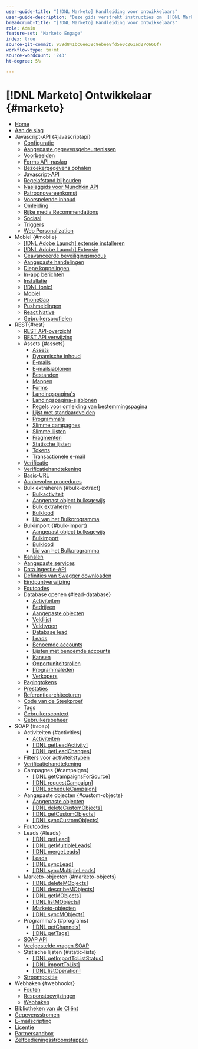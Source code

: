 ```yaml
---
user-guide-title: "[!DNL Marketo] Handleiding voor ontwikkelaars"
user-guide-description: "Deze gids verstrekt instructies om  [!DNL Marketo]  APIs te gebruiken."
breadcrumb-title: "[!DNL Marketo] Handleiding voor ontwikkelaars"
role: Admin
feature-set: "Marketo Engage"
index: true
source-git-commit: 959d841bc6ee38c9ebee8fd5e0c261ed27c666f7
workflow-type: tm+mt
source-wordcount: '243'
ht-degree: 5%

---
```



# [!DNL Marketo] Ontwikkelaar {#marketo}

- [Home](home.md)
- [Aan de slag](getting-started.md)
- Javascript-API {#javascriptapi}
   - [Configuratie](javascript-api/configuration.md)
   - [Aangepaste gegevensgebeurtenissen](javascript-api/custom-data-events.md)
   - [Voorbeelden](javascript-api/examples.md)
   - [Forms API-naslag](javascript-api/forms-api-reference.md)
   - [Bezoekergegevens ophalen](javascript-api/get-visitor-data.md)
   - [Javascript-API](javascript-api/javascript-api.md)
   - [Regelafstand bijhouden](javascript-api/lead-tracking.md)
   - [Naslaggids voor Munchkin API](javascript-api/api-reference.md)
   - [Patroonovereenkomst](javascript-api/pattern-match.md)
   - [Voorspelende inhoud](javascript-api/predictive-content.md)
   - [Omleiding](javascript-api/redirect.md)
   - [Rijke media Recommendations](javascript-api/rich-media-recommendation.md)
   - [Sociaal](javascript-api/social.md)
   - [Triggers](javascript-api/triggers.md)
   - [Web Personalization](javascript-api/web-personalization.md)
- Mobiel {#mobile}
   - [ [!DNL Adobe Launch]  extensie installeren](mobile/adobe-launch-extension-installation.md)
   - [[!DNL Adobe Launch] Extensie](mobile/adobe-launch-extension.md)
   - [Geavanceerde beveiligingsmodus](mobile/advanced-security-access-mode.md)
   - [Aangepaste handelingen](mobile/custom-actions.md)
   - [Diepe koppelingen](mobile/enabling-deep-links-in-your-app.md)
   - [In-app berichten](mobile/in-app-messages.md)
   - [Installatie](mobile/installation.md)
   - [[!DNL Ionic]](mobile/ionic.md)
   - [Mobiel](mobile/mobile.md)
   - [PhoneGap](mobile/phonegap.md)
   - [Pushmeldingen](mobile/push-notifications.md)
   - [React Native](mobile/react-native.md)
   - [Gebruikersprofielen](mobile/user-profiles.md)
- REST{#rest}
   - [REST API-overzicht](rest-api/rest-api.md)
   - [ REST API verwijzing ](https://developer.adobe.com/marketo-apis/)
   - Assets {#assets}
      - [Assets](rest-api/assets.md)
      - [Dynamische inhoud](rest-api/dynamic-content.md)
      - [E-mails](rest-api/emails.md)
      - [E-mailsjablonen](rest-api/email-templates.md)
      - [Bestanden](rest-api/files.md)
      - [Mappen](rest-api/folders.md)
      - [Forms](rest-api/forms.md)
      - [Landingspagina&#39;s](rest-api/landing-pages.md)
      - [Landingspagina-sjablonen](rest-api/landing-page-templates.md)
      - [Regels voor omleiding van bestemmingspagina](rest-api/landing-page-redirect-rules.md)
      - [Lijst met standaardvelden](rest-api/list-of-standard-fields.md)
      - [Programma&#39;s](rest-api/programs.md)
      - [Slimme campagnes](rest-api/smart-campaigns.md)
      - [Slimme lijsten](rest-api/smart-lists.md)
      - [Fragmenten](rest-api/snippets.md)
      - [Statische lijsten](rest-api/static-lists.md)
      - [Tokens](rest-api/tokens.md)
      - [Transactionele e-mail](rest-api/transactional-email.md)
   - [Verificatie](rest-api/authentication.md)
   - [Verificatiehandtekening](rest-api/authentication-signature.md)
   - [Basis-URL](rest-api/base-url.md)
   - [Aanbevolen procedures](rest-api/marketo-integration-best-practices.md)
   - Bulk extraheren {#bulk-extract}
      - [Bulkactiviteit](rest-api/bulk-activity-extract.md)
      - [Aangepast object bulksgewijs](rest-api/bulk-custom-object-extract.md)
      - [Bulk extraheren](rest-api/bulk-extract.md)
      - [Bulklood](rest-api/bulk-lead-extract.md)
      - [Lid van het Bulkprogramma](rest-api/bulk-program-member-extract.md)
   - Bulkimport {#bulk-import}
      - [Aangepast object bulksgewijs](rest-api/bulk-custom-object-import.md)
      - [Bulkimport](rest-api/bulk-import.md)
      - [Bulklood](rest-api/bulk-lead-import.md)
      - [Lid van het Bulkprogramma](rest-api/bulk-program-member-import.md)
   - [Kanalen](rest-api/channels.md)
   - [Aangepaste services](rest-api/custom-services.md)
   - [Data Ingestie-API](rest-api/data-ingestion.md)
   - [Definities van Swagger downloaden](rest-api/swagger.md)
   - [Eindpuntverwijzing](rest-api/endpoint-reference.md)
   - [Foutcodes](rest-api/error-codes.md)
   - Database openen {#lead-database}
      - [Activiteiten](rest-api/activities.md)
      - [Bedrijven](rest-api/companies.md)
      - [Aangepaste objecten](rest-api/custom-objects.md)
      - [Veldlijst](rest-api/fields.md)
      - [Veldtypen](rest-api/field-types.md)
      - [Database lead](rest-api/lead-database.md)
      - [Leads](rest-api/leads.md)
      - [Benoemde accounts](rest-api/named-accounts.md)
      - [Lijsten met benoemde accounts](rest-api/named-account-lists.md)
      - [Kansen](rest-api/opportunities.md)
      - [Opportuniteitsrollen](rest-api/opportunity-roles.md)
      - [Programmaleden](rest-api/program-members.md)
      - [Verkopers](rest-api/sales-persons.md)
   - [Pagingtokens](rest-api/paging-tokens.md)
   - [Prestaties](rest-api/performance.md)
   - [Referentiearchitecturen](rest-api/reference-architectures.md)
   - [ Code van de Steekproef ](https://github.com/Marketo/REST-Sample-Code)
   - [Tags](rest-api/tags.md)
   - [Gebruikerscontext](rest-api/user-context.md)
   - [Gebruikersbeheer](rest-api/user-management.md)
- SOAP {#soap}
   - Activiteiten {#activities}
      - [Activiteiten](soap-api/activities.md)
      - [[!DNL getLeadActivity]](soap-api/getleadactivity.md)
      - [[!DNL getLeadChanges]](soap-api/getleadchanges.md)
   - [Filters voor activiteitstypen](soap-api/activity-type-filters.md)
   - [Verificatiehandtekening](soap-api/authentication-signature.md)
   - Campagnes {#campaigns}
      - [[!DNL getCampaignsForSource]](soap-api/getcampaignsforsource.md)
      - [[!DNL requestCampaign]](soap-api/requestcampaign.md)
      - [[!DNL scheduleCampaign]](soap-api/schedulecampaign.md)
   - Aangepaste objecten {#custom-objects}
      - [Aangepaste objecten](soap-api/custom-objects.md)
      - [[!DNL deleteCustomObjects]](soap-api/deletecustomobjects.md)
      - [[!DNL getCustomObjects]](soap-api/getcustomobjects.md)
      - [[!DNL syncCustomObjects]](soap-api/synccustomobjects.md)
   - [Foutcodes](soap-api/error-codes.md)
   - Leads {#leads}
      - [[!DNL getLead]](soap-api/getlead.md)
      - [[!DNL getMultipleLeads]](soap-api/getmultipleleads.md)
      - [[!DNL mergeLeads]](soap-api/mergeleads.md)
      - [Leads](soap-api/leads.md)
      - [[!DNL syncLead]](soap-api/synclead.md)
      - [[!DNL syncMultipleLeads]](soap-api/syncmultipleleads.md)
   - Marketo-objecten {#marketo-objects}
      - [[!DNL deleteMObjects]](soap-api/deletemobjects.md)
      - [[!DNL describeMObjects]](soap-api/describemobject.md)
      - [[!DNL getMObjects]](soap-api/getmobjects.md)
      - [[!DNL listMObjects]](soap-api/listmobjects.md)
      - [Marketo-objecten](soap-api/marketo-objects.md)
      - [[!DNL syncMObjects]](soap-api/syncmobjects.md)
   - Programma&#39;s {#programs}
      - [[!DNL getChannels]](soap-api/getchannels.md)
      - [[!DNL getTags]](soap-api/gettags.md)
   - [SOAP API](soap-api/soap-api.md)
   - [Veelgestelde vragen SOAP](soap-api/soap-faq.md)
   - Statische lijsten {#static-lists}
      - [[!DNL getImportToListStatus]](soap-api/getimporttoliststatus.md)
      - [[!DNL importToList]](soap-api/importtolist.md)
      - [[!DNL listOperation]](soap-api/listoperation.md)
   - [Stroompositie](soap-api/stream-position.md)
- Webhaken {#webhooks}
   - [Fouten](webhooks/errors.md)
   - [Responstoewijzingen](webhooks/response-mappings.md)
   - [Webhaken](webhooks/webhooks.md)
- [ Bibliotheken van de Cliënt ](https://github.com/Marketo/Community-Supported-Client-Libraries)
- [Gegevensstromen](data-streams.md)
- [E-mailscripting](email-scripting.md)
- [Licentie](api-license.md)
- [Partnersandbox](partner-sandbox.md)
- [Zelfbedieningsstroomstappen](self-service-flow-steps.md)
